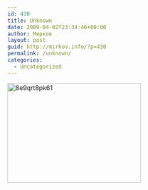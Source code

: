 ```yaml
---
id: 430
title: Unknown
date: 2009-04-02T23:34:46+00:00
author: Мирков
layout: post
guid: http://mirkov.info/?p=430
permalink: /unknown/
categories:
  - Uncategorized
---
```

[<img class="aligncenter size-medium wp-image-433" title="8e9qrt8pk61" src="http://mirkov.info/wp-content/uploads/2009/04/8e9qrt8pk61-300x225.gif" alt="8e9qrt8pk61" width="300" height="225" srcset="http://mirkov.info/wp-content/uploads/2009/04/8e9qrt8pk61-300x225.gif 300w, http://mirkov.info/wp-content/uploads/2009/04/8e9qrt8pk61.gif 640w" sizes="(max-width: 300px) 100vw, 300px" />](http://mirkov.info/wp-content/uploads/2009/04/8e9qrt8pk61.gif)